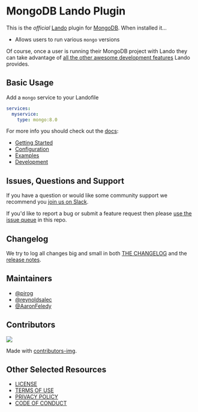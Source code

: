 # MongoDB Lando Plugin

This is the _official_ [Lando](https://lando.dev) plugin for [MongoDB](https://www.mongodb.com/). When installed it...

* Allows users to run various `mongo` versions

Of course, once a user is running their MongoDB project with Lando they can take advantage of [all the other awesome development features](https://docs.lando.dev) Lando provides.

## Basic Usage

Add a `mongo` service to your Landofile

```yaml
services:
  myservice:
    type: mongo:8.0
```

For more info you should check out the [docs](https://docs.lando.dev/mongo):

* [Getting Started](https://docs.lando.dev/mongo/)
* [Configuration](https://docs.lando.dev/mongo/config.html)
* [Examples](https://github.com/lando/mongo/tree/main/examples)
* [Development](https://docs.lando.dev/mongo/development.html)

## Issues, Questions and Support

If you have a question or would like some community support we recommend you [join us on Slack](https://launchpass.com/devwithlando).

If you'd like to report a bug or submit a feature request then please [use the issue queue](https://github.com/lando/mongo/issues/new/choose) in this repo.

## Changelog

We try to log all changes big and small in both [THE CHANGELOG](https://github.com/lando/mongo/blob/main/CHANGELOG.md) and the [release notes](https://github.com/lando/mongo/releases).


## Maintainers

* [@pirog](https://github.com/pirog)
* [@reynoldsalec](https://github.com/reynoldsalec)
* [@AaronFeledy](https://github.com/AaronFeledy)

## Contributors

<a href="https://github.com/lando/mongo/graphs/contributors">
  <img src="https://contrib.rocks/image?repo=lando/mongo" />
</a>

Made with [contributors-img](https://contrib.rocks).

## Other Selected Resources

* [LICENSE](/LICENSE)
* [TERMS OF USE](https://docs.lando.dev/terms)
* [PRIVACY POLICY](https://docs.lando.dev/privacy)
* [CODE OF CONDUCT](https://docs.lando.dev/coc)

